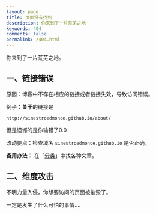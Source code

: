 ```yaml
---
layout: page
title: 页面没有找到
description: 你来到了一片荒芜之地
keywords: 404
comments: false
permalink: /404.html
---
```


你来到了一片荒芜之地。

## 一、链接错误

原因：博客中不存在相应的链接或者链接失效，导致访问错误。

例子：**关于**的链接是

```
http://sinestroedmonce.github.io/about/
```

但是遗憾的是你输错了0.0

改动要点：检查域名 `sinestroedmonce.github.io` 是否正确。

**备用办法：** 在「[分类](/categories/)」中找各种文章。

## 二、维度攻击

不明力量入侵，你想要访问的页面被摧毁了。  

一定是发生了什么可怕的事情....

